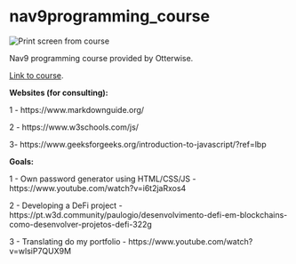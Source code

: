 # nav9programming_course
![Print screen from course](https://i.imgur.com/XuvPuS4.png)
<p></p>
<p>Nav9 programming course provided by Otterwise.</p>

[Link to course](https://plataforma.otterwise.co/courses/front-end-turma03111111/lectures/40813434).


**Websites (for consulting):**
<p>1 - https://www.markdownguide.org/ </p>
<p>2 - https://www.w3schools.com/js/ </p>
<p>3- https://www.geeksforgeeks.org/introduction-to-javascript/?ref=lbp </p>

**Goals:**
<p>1 - Own password generator using HTML/CSS/JS - https://www.youtube.com/watch?v=i6t2jaRxos4</p>
<p>2 - Developing a DeFi project - https://pt.w3d.community/paulogio/desenvolvimento-defi-em-blockchains-como-desenvolver-projetos-defi-322g</p>
<p>3 - Translating do my portfolio - https://www.youtube.com/watch?v=wlsiP7QUX9M</p>

